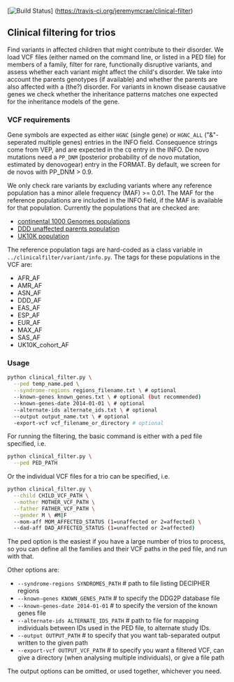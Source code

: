 [![Build Status](https://travis-ci.org/jeremymcrae/clinical-filter.svg?branch=master)]
(https://travis-ci.org/jeremymcrae/clinical-filter)

## Clinical filtering for trios

Find variants in affected children that might contribute to their disorder. We
load VCF files (either named on the command line, or listed in a PED file) for
members of a family, filter for rare, functionally disruptive variants, and
assess whether each variant might affect the child's disorder. We take into
account the parents genotypes (if available) and whether the parents are also
affected with a (the?) disorder. For variants in known disease causative genes
we check whether the inheritance patterns matches one expected for the
inheritance models of the gene.

### VCF requirements
Gene symbols are expected as either `HGNC` (single gene) or `HGNC_ALL`
("&"-seperated multiple genes) entries in the INFO field. Consequence strings
come from VEP, and are expected in the `CQ` entry in the INFO. De novo mutations
need a `PP_DNM` (posterior probability of de novo mutation, estimated by
denovogear) entry in the FORMAT. By default, we screen for de novos with
PP_DNM > 0.9.

We only check rare variants by excluding variants where any reference population
has a minor allele frequency (MAF) >= 0.01. The MAF for the reference
populations are included in the INFO field, if the MAF is available for that
population. Currently the populations that are checked are:
* [continental 1000 Genomes populations](http://www.1000genomes.org/about)
* [DDD unaffected parents population](http://www.ddduk.org/)
* [UK10K population](http://www.uk10k.org/)

The reference population tags are hard-coded as a class variable in
`../clinicalfilter/variant/info.py`. The tags for these populations in the VCF
are:
- AFR_AF
- AMR_AF
- ASN_AF
- DDD_AF
- EAS_AF
- ESP_AF
- EUR_AF
- MAX_AF
- SAS_AF
- UK10K_cohort_AF

### Usage
```sh
python clinical_filter.py \
  --ped temp_name.ped \
  --syndrome-regions regions_filename.txt \ # optional
  --known-genes known_genes.txt \ # optional (but recommended)
  --known-genes-date 2014-01-01 \ # optional
  --alternate-ids alternate_ids.txt \ # optional
  --output output_name.txt \ # optional
  -export-vcf vcf_filename_or_directory # optional
```

For running the filtering, the basic command is either with a ped file
specified, i.e.

```sh
python clinical_filter.py \
  --ped PED_PATH
```

Or the individual VCF files for a trio can be specified, i.e.

```sh
python clinical_filter.py \
  --child CHILD_VCF_PATH \
  --mother MOTHER_VCF_PATH \
  --father FATHER_VCF_PATH \
  --gender M \ #M|F
  --mom-aff MOM_AFFECTED_STATUS (1=unaffected or 2=affected) \
  --dad-aff DAD_AFFECTED_STATUS (1=unaffected or 2=affected)
```

The ped option is the easiest if you have a large number of trios to
process, so you can define all the families and their VCF paths in the ped
file, and run with that.

Other options are:
 * `--syndrome-regions SYNDROMES_PATH` # path to file listing DECIPHER regions
 * `--known-genes KNOWN_GENES_PATH` # to specify the DDG2P database file
 * `--known-genes-date 2014-01-01` # to specify the version of the known genes file
 * `--alternate-ids ALTERNATE_IDS_PATH` # path to file for mapping individuals
   between IDs used in the PED file, to alternate study IDs.
 * `--output OUTPUT_PATH` # to specify that you want tab-separated output
   written to the given path
 * `--export-vcf OUTPUT_VCF_PATH` # to specify you want a filtered VCF, can
   give a directory (when analysing multiple individuals), or give a file path

The output options can be omitted, or used together, whichever you need.
